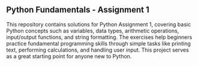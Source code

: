 ## Python Fundamentals - Assignment 1  
This repository contains solutions for Python Assignment 1, covering basic Python concepts such as variables, data types, arithmetic operations, input/output functions, and string formatting. The exercises help beginners practice fundamental programming skills through simple tasks like printing text, performing calculations, and handling user input. This project serves as a great starting point for anyone new to Python.  
